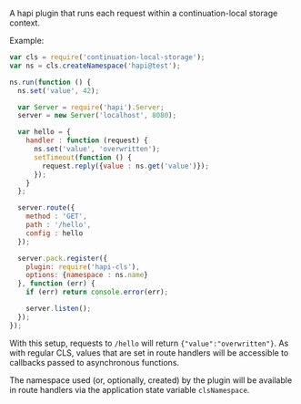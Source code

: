 A hapi plugin that runs each request within a continuation-local storage context.

Example:

```js
var cls = require('continuation-local-storage');
var ns = cls.createNamespace('hapi@test');

ns.run(function () {
  ns.set('value', 42);

  var Server = require('hapi').Server;
  server = new Server('localhost', 8080);

  var hello = {
    handler : function (request) {
      ns.set('value', 'overwritten');
      setTimeout(function () {
        request.reply({value : ns.get('value')});
      });
    }
  };

  server.route({
    method : 'GET',
    path : '/hello',
    config : hello
  });

  server.pack.register({
    plugin: require('hapi-cls'),
    options: {namespace : ns.name}
  }, function (err) {
    if (err) return console.error(err);

    server.listen();
  });
});
```

With this setup, requests to `/hello` will return `{"value":"overwritten"}`. As
with regular CLS, values that are set in route handlers will be accessible to
callbacks passed to asynchronous functions.

The namespace used (or, optionally, created) by the plugin will be available in
route handlers via the application state variable `clsNamespace`.
